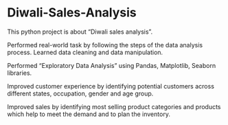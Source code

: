 # Diwali-Sales-Analysis
This python project is about “Diwali sales analysis”.
 
 Performed real-world task by following the steps of the data analysis process.
 Learned data cleaning and data manipulation.
 
 Performed “Exploratory Data Analysis” using Pandas, Matplotlib, Seaborn libraries.
 
 Improved customer experience by identifying potential customers across different states, occupation, gender and age group.
 
 Improved sales by identifying most selling product categories and products which help to meet the demand and to plan the inventory.
